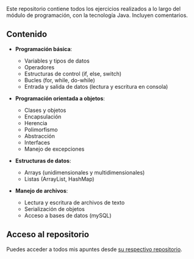 Este repositorio contiene todos los ejercicios realizados a lo largo del módulo de programación, con la tecnología Java. Incluyen comentarios. 

## Contenido

- **Programación básica**:
    - Variables y tipos de datos
    - Operadores
    - Estructuras de control (if, else, switch)
    - Bucles (for, while, do-while)
    - Entrada y salida de datos (lectura y escritura en consola)

- **Programación orientada a objetos**:
    - Clases y objetos
    - Encapsulación
    - Herencia
    - Polimorfismo
    - Abstracción
    - Interfaces
    - Manejo de excepciones

- **Estructuras de datos**:
    - Arrays (unidimensionales y multidimensionales)
    - Listas (ArrayList, HashMap)

- **Manejo de archivos**:
    - Lectura y escritura de archivos de texto
    - Serialización de objetos
    - Acceso a bases de datos (mySQL)

## Acceso al repositorio

Puedes acceder a todos mis apuntes desde [su respectivo repositorio](https://github.com/hugorsz-dev/daw/blob/main/1daw/1-daw-programacion-main/README.md?plain=1).
